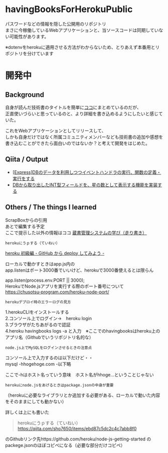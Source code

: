 # havingBooksForHerokuPublic

パスワードなどの情報を隠した公開用のリポジトリ  
まさに今稼働しているWebアプリケーションと、当ソースコードは同期していない可能性があります。  

※dotenvをherokuに適用させる方法がわからないため、とりあえず本番用とリポジトリを分けています

# 開発中

## Background
自身が読んだ技術書のタイトルを簡単に[ココ](https://github.com/shin1127/TIL/blob/master/%25%E5%88%A9%E7%94%A8%E3%81%97%E3%81%9F%E6%8A%80%E8%A1%93%E6%9B%B8%E3%83%AA%E3%82%B9%E3%83%88.md)にまとめているのだが、  
正直使いづらいと思っているのと、より詳細を書き込めるようにしたいと感じていた。  

これをWebアプリケーションとしてリリースして、  
しかも自身だけではなく所属コミュニティメンバーなども技術書の追加や感想を書き込むことができたら面白いのではないか？と考えて開発をはじめた。  

## Qiita / Output

- [[Express]DBのデータを利用しつつイベントハンドラの実行、関数の定義・実行をする](https://qiita.com/cordy/items/7e38085e7ac9c74a4db5)
- [DBから取り出したINT型フィールドを、星の数として表示する機能を実装する](https://qiita.com/cordy/items/0e91c78aad5ac4cda5f2)


## Others / The things I learned

ScrapBoxからの引用  
あとで編集する予定  
ここで提示した以外の情報はココ
[蔵書管理システムの学び（走り書き）](https://scrapbox.io/dys/%E8%94%B5%E6%9B%B8%E7%AE%A1%E7%90%86%E3%82%B7%E3%82%B9%E3%83%86%E3%83%A0%E3%81%AE%E5%AD%A6%E3%81%B3%EF%BC%88%E8%B5%B0%E3%82%8A%E6%9B%B8%E3%81%8D%EF%BC%89)

	herokuにうｐする（ていねい）  
	
[heroku 初級編 - GitHub から deploy してみよう -](https://qiita.com/sho7650/items/ebd87c5dc2c4c7abb8f0)

ローカルで動かすときはapp.js内の  
app.listenはポート3000番でいいけど、herokuで3000番使えるとは限らん  


 app.listen(process.env.PORT || 3000);  
HerokuでNode.jsアプリを実行する際のポート番号について  
https://chusotsu-program.com/heroku-node-port/  

	herokuデプロイ時のエラーログの見方  
1.herokuCLIをインストールする  
2.コンソール上でログイン→　heroku login  
3.ブラウザがたちあがるので認証  
4.heroku havingbooks logs -a と入力　※ここでのhavingbooksはheroku上のアプリ名（Githubでいうリポジトリ名的な）  

	node.js上でMySQLをログインさせるときの注意点  
コンソール上で入力するのは以下だけど・・  
mysql -hhogehoge.com -以下略  

ここで-hはホスト名っていう意味　ホスト名がhhoge...ということじゃない  

	herokuにnode.jsをあげるときはpackage.jsonの中身が重要  
（herokuに必要なライブラリとか追加する必要がある、ローカルで動いた内容をそのままにしても動かない）  
  
詳しくは上にも書いた   
> 	herokuにうｐする（ていねい）  
> https://qiita.com/sho7650/items/ebd87c5dc2c4c7abb8f0  

のGithubリンク先https://github.com/heroku/node-js-getting-started 
のpackege.jsonのほぼコピペになる（必要な部分だけコピペ）  
